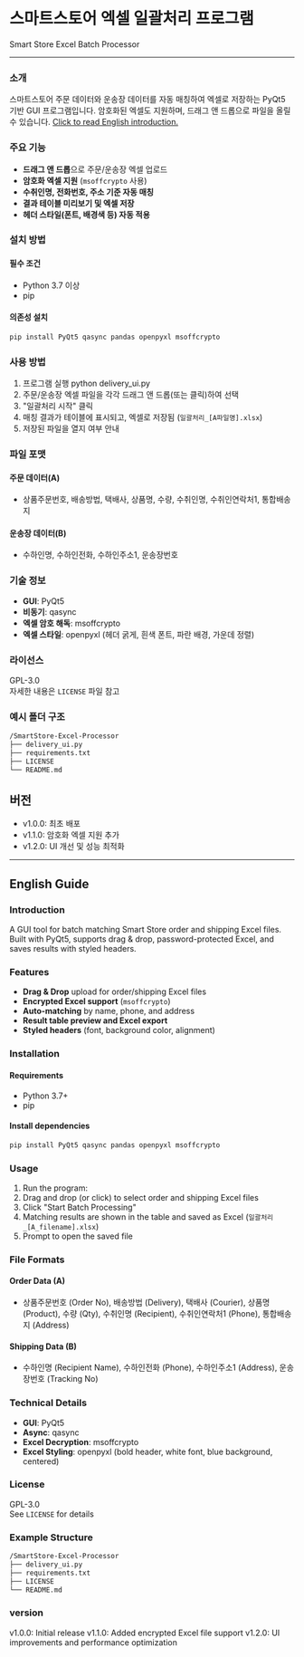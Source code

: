 # 스마트스토어 엑셀 일괄처리 프로그램  
Smart Store Excel Batch Processor

---

### 소개
스마트스토어 주문 데이터와 운송장 데이터를 자동 매칭하여 엑셀로 저장하는 PyQt5 기반 GUI 프로그램입니다. 암호화된 엑셀도 지원하며, 드래그 앤 드롭으로 파일을 올릴 수 있습니다.
[Click to read English introduction.](#English-Guide)



   
### 주요 기능
- **드래그 앤 드롭**으로 주문/운송장 엑셀 업로드
- **암호화 엑셀 지원** (`msoffcrypto` 사용)
- **수취인명, 전화번호, 주소 기준 자동 매칭**
- **결과 테이블 미리보기 및 엑셀 저장**
- **헤더 스타일(폰트, 배경색 등) 자동 적용**

### 설치 방법
#### 필수 조건
- Python 3.7 이상
- pip

#### 의존성 설치
  ```bash
  pip install PyQt5 qasync pandas openpyxl msoffcrypto  
 ```

### 사용 방법
1. 프로그램 실행
python delivery_ui.py
2. 주문/운송장 엑셀 파일을 각각 드래그 앤 드롭(또는 클릭)하여 선택
3. "일괄처리 시작" 클릭
4. 매칭 결과가 테이블에 표시되고, 엑셀로 저장됨 (`일괄처리_[A파일명].xlsx`)
5. 저장된 파일을 열지 여부 안내

### 파일 포맷
#### 주문 데이터(A)
- 상품주문번호, 배송방법, 택배사, 상품명, 수량, 수취인명, 수취인연락처1, 통합배송지

#### 운송장 데이터(B)
- 수하인명, 수하인전화, 수하인주소1, 운송장번호

### 기술 정보
- **GUI**: PyQt5
- **비동기**: qasync
- **엑셀 암호 해독**: msoffcrypto
- **엑셀 스타일**: openpyxl (헤더 굵게, 흰색 폰트, 파란 배경, 가운데 정렬)

### 라이선스
GPL-3.0  
자세한 내용은 `LICENSE` 파일 참고


### 예시 폴더 구조
  ```bash
/SmartStore-Excel-Processor  
├── delivery_ui.py  
├── requirements.txt   
├── LICENSE  
└── README.md  
 ```

## 버전
- v1.0.0: 최초 배포
- v1.1.0: 암호화 엑셀 지원 추가
- v1.2.0: UI 개선 및 성능 최적화

---

## English Guide

### Introduction
A GUI tool for batch matching Smart Store order and shipping Excel files. Built with PyQt5, supports drag & drop, password-protected Excel, and saves results with styled headers.

### Features
- **Drag & Drop** upload for order/shipping Excel files
- **Encrypted Excel support** (`msoffcrypto`)
- **Auto-matching** by name, phone, and address
- **Result table preview and Excel export**
- **Styled headers** (font, background color, alignment)

### Installation
#### Requirements
- Python 3.7+
- pip

#### Install dependencies
  ```bash
  pip install PyQt5 qasync pandas openpyxl msoffcrypto  
 ```

### Usage
1. Run the program:
2. Drag and drop (or click) to select order and shipping Excel files
3. Click "Start Batch Processing"
4. Matching results are shown in the table and saved as Excel (`일괄처리_[A_filename].xlsx`)
5. Prompt to open the saved file

### File Formats
#### Order Data (A)
- 상품주문번호 (Order No), 배송방법 (Delivery), 택배사 (Courier), 상품명 (Product), 수량 (Qty), 수취인명 (Recipient), 수취인연락처1 (Phone), 통합배송지 (Address)

#### Shipping Data (B)
- 수하인명 (Recipient Name), 수하인전화 (Phone), 수하인주소1 (Address), 운송장번호 (Tracking No)

### Technical Details
- **GUI**: PyQt5
- **Async**: qasync
- **Excel Decryption**: msoffcrypto
- **Excel Styling**: openpyxl (bold header, white font, blue background, centered)

### License
GPL-3.0  
See `LICENSE` for details

### Example Structure
 ```bash
/SmartStore-Excel-Processor  
├── delivery_ui.py  
├── requirements.txt   
├── LICENSE  
└── README.md  
 ```

### version
v1.0.0: Initial release
v1.1.0: Added encrypted Excel file support
v1.2.0: UI improvements and performance optimization
